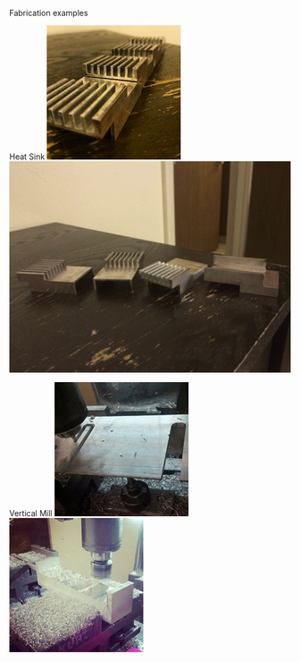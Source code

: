 Fabrication examples

Heat Sink
![Alt text](./images/heat-sink1.jpg?raw=true "Title")
![Alt text](./images/heat-sink2.jpg?raw=true "Title")

Vertical Mill
![Alt text](./images/vertical-mill-cut-out.jpg?raw=true "Title")
![Alt text](./images/vertical-mill-face-mirror.jpg?raw=true "Title")
